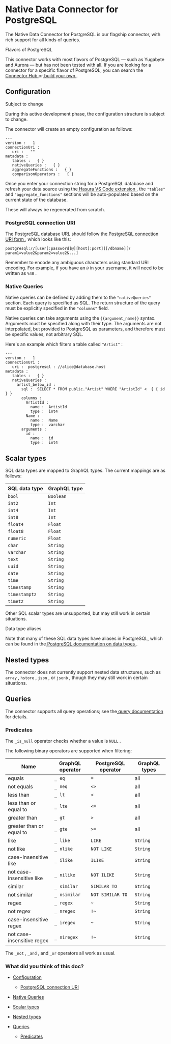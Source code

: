 # Native Data Connector for PostgreSQL

The Native Data Connector for PostgreSQL is our flagship connector, with rich support for all kinds of queries.

Flavors of PostgreSQL

This connector works with most flavors of PostgreSQL — such as Yugabyte and Aurora — but has not been tested with all.
If you are looking for a connector for a specific flavor of PostgreSQL, you can search the[ Connector Hub ](https://hasura.io/connectors)or[ build your own ](https://hasura.io/docs/3.0/connectors/build-your-own-connector/).

## Configuration​

Subject to change

During this active development phase, the configuration structure is subject to change.

The connector will create an empty configuration as follows:

```
---
version :   1
connectionUri :
   uri :   ""
metadata :
   tables :   { }
   nativeQueries :   { }
   aggregateFunctions :   { }
   comparisonOperators :   { }
```

Once you enter your connection string for a PostgreSQL database and refresh your data source using the[ Hasura VS Code extension ](https://marketplace.visualstudio.com/items?itemName=HasuraHQ.hasura), the `"tables"` and `"aggregate_functions"` sections will be auto-populated based on the current state of the database.

These will always be regenerated from scratch.

### PostgreSQL connection URI​

The PostgreSQL database URL should follow the[ PostgreSQL connection URI form ](https://www.postgresql.org/docs/current/libpq-connect.html#LIBPQ-CONNSTRING), which looks
like this:

`postgresql://[user[:password]@][host[:port]][/dbname][?param1=value2&param2=value2&...]`

Remember to encode any ambiguous characters using standard URI encoding. For example, if you have an `@` in your
username, it will need to be written as `%40` .

### Native Queries​

Native queries can be defined by adding them to the `"nativeQueries"` section. Each query is specified as SQL. The
return structure of the query must be explicitly specified in the `"columns"` field.

Native queries can take arguments using the `{{argument_name}}` syntax. Arguments must be specified along with their
type. The arguments are not interpolated, but provided to PostgreSQL as parameters, and therefore must be specific
values, not arbitrary SQL.

Here's an example which filters a table called `"Artist"` :

```
---
version :   1
connectionUri :
   uri :  postgresql : //alice@database.host
metadata :
   tables :   { }
   nativeQueries :
     artist_below_id :
       sql :  SELECT * FROM public."Artist" WHERE "ArtistId" <  { { id } }
       columns :
         ArtistId :
           name :  ArtistId
           type :  int4
         Name :
           name :  Name
           type :  varchar
       arguments :
         id :
           name :  id
           type :  int4
```

## Scalar types​

SQL data types are mapped to GraphQL types. The current mappings are as follows:

| SQL data type | GraphQL type |
|---|---|
|  `bool`  |  `Boolean`  |
|  `int2`  |  `Int`  |
|  `int4`  |  `Int`  |
|  `int8`  |  `Int`  |
|  `float4`  |  `Float`  |
|  `float8`  |  `Float`  |
|  `numeric`  |  `Float`  |
|  `char`  |  `String`  |
|  `varchar`  |  `String`  |
|  `text`  |  `String`  |
|  `uuid`  |  `String`  |
|  `date`  |  `String`  |
|  `time`  |  `String`  |
|  `timestamp`  |  `String`  |
|  `timestamptz`  |  `String`  |
|  `timetz`  |  `String`  |


Other SQL scalar types are unsupported, but may still work in certain situations.

Data type aliases

Note that many of these SQL data types have aliases in PostgreSQL, which can be found in the[ PostgreSQL documentation
on data types ](https://www.postgresql.org/docs/current/datatype.html).

## Nested types​

The connector does not currently support nested data structures, such as `array` , `hstore` , `json` , or `jsonb` , though
they may still work in certain situations.

## Queries​

The connector supports all query operations; see the[ query documentation ](https://hasura.io/docs/3.0/graphql-api/queries/)for details.

### Predicates​

The `_is_null` operator checks whether a value is `NULL` .

The following binary operators are supported when filtering:

| Name | GraphQL operator | PostgreSQL operator | GraphQL types |
|---|---|---|---|
| equals |  `_ eq`  |  `=`  | all |
| not equals |  `_ neq`  |  `<>`  | all |
| less than |  `_ lt`  |  `<`  | all |
| less than or equal to |  `_ lte`  |  `<=`  | all |
| greater than |  `_ gt`  |  `>`  | all |
| greater than or equal to |  `_ gte`  |  `>=`  | all |
| like |  `_ like`  |  `LIKE`  |  `String`  |
| not like |  `_ nlike`  |  `NOT LIKE`  |  `String`  |
| case-insensitive like |  `_ ilike`  |  `ILIKE`  |  `String`  |
| not case-insensitive like |  `_ nilike`  |  `NOT ILIKE`  |  `String`  |
| similar |  `_ similar`  |  `SIMILAR TO`  |  `String`  |
| not similar |  `_ nsimilar`  |  `NOT SIMILAR TO`  |  `String`  |
| regex |  `_ regex`  |  `~`  |  `String`  |
| not regex |  `_ nregex`  |  `!~`  |  `String`  |
| case-insensitive regex |  `_ iregex`  |  `~`  |  `String`  |
| not case-insensitive regex |  `_ niregex`  |  `!~`  |  `String`  |


The `_not` , `_and` , and `_or` operators all work as usual.

### What did you think of this doc?

- [ Configuration ](https://hasura.io/docs/3.0/connectors/postgresql/#configuration)
    - [ PostgreSQL connection URI ](https://hasura.io/docs/3.0/connectors/postgresql/#postgresql-connection-uri)

- [ Native Queries ](https://hasura.io/docs/3.0/connectors/postgresql/#native-queries)
- [ Scalar types ](https://hasura.io/docs/3.0/connectors/postgresql/#scalar-types)
- [ Nested types ](https://hasura.io/docs/3.0/connectors/postgresql/#nested-types)
- [ Queries ](https://hasura.io/docs/3.0/connectors/postgresql/#queries)
    - [ Predicates ](https://hasura.io/docs/3.0/connectors/postgresql/#predicates)
